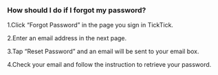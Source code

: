 ### How should I do if I forgot my password?
1.Click “Forgot Password” in the page you sign in TickTick.

2.Enter an email address in the next page.

3.Tap “Reset Password” and an email will be sent to your email box.

4.Check your email and follow the instruction to retrieve your password.
